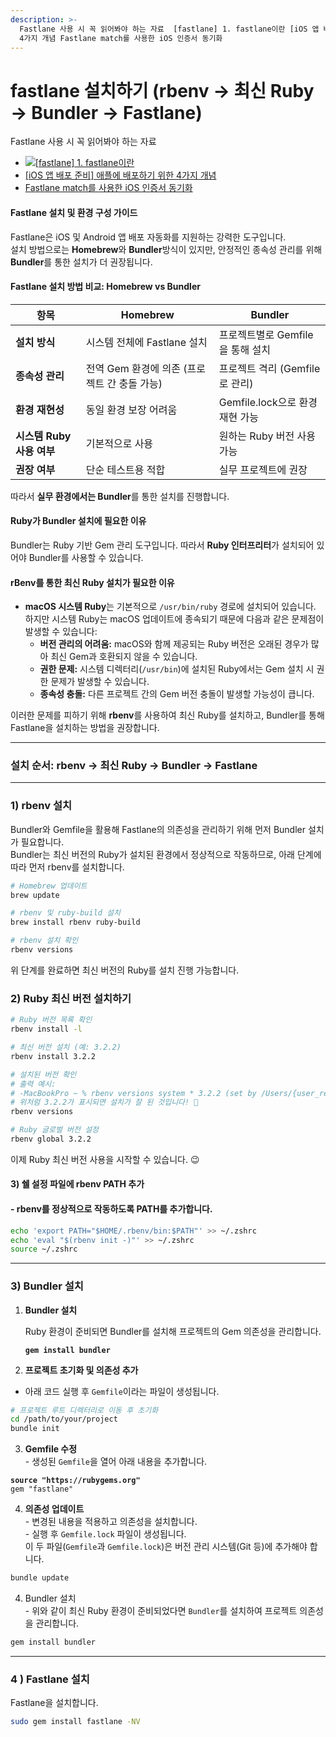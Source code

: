 ```yaml
---
description: >-
  Fastlane 사용 시 꼭 읽어봐야 하는 자료  [fastlane] 1. fastlane이란 [iOS 앱 배포 준비] 애플에 배포하기 위한
  4가지 개념 Fastlane match를 사용한 iOS 인증서 동기화
---
```


# fastlane 설치하기 (rbenv → 최신 Ruby → Bundler → Fastlane)

Fastlane 사용 시 꼭 읽어봐야 하는 자료&#x20;

* [![](https://t1.daumcdn.net/tistory_admin/favicon/tistory_favicon_32x32.ico)\[fastlane\] 1. fastlane이란](https://ios-development.tistory.com/255)
* [\[iOS 앱 배포 준비\] 애플에 배포하기 위한 4가지 개념](https://ios-development.tistory.com/246)
* [Fastlane match를 사용한 iOS 인증서 동기화](https://millo-l.github.io/ReactNative-fastlane-match/)

#### **Fastlane 설치 및 환경 구성 가이드**

Fastlane은 iOS 및 Android 앱 배포 자동화를 지원하는 강력한 도구입니다.\
설치 방법으로는 **Homebrew**와 **Bundler**방식이 있지만, 안정적인 종속성 관리를 위해 **Bundler**를 통한 설치가 더 권장됩니다.

#### **Fastlane 설치 방법 비교: Homebrew vs Bundler** <a href="#fastlane-homebrew-vs-bundler" id="fastlane-homebrew-vs-bundler"></a>

| **항목**             | **Homebrew**                 | **Bundler**             |
| ------------------ | ---------------------------- | ----------------------- |
| **설치 방식**          | 시스템 전체에 Fastlane 설치          | 프로젝트별로 Gemfile을 통해 설치   |
| **종속성 관리**         | 전역 Gem 환경에 의존 (프로젝트 간 충돌 가능) | 프로젝트 격리 (Gemfile로 관리)   |
| **환경 재현성**         | 동일 환경 보장 어려움                 | Gemfile.lock으로 환경 재현 가능 |
| **시스템 Ruby 사용 여부** | 기본적으로 사용                     | 원하는 Ruby 버전 사용 가능       |
| **권장 여부**          | 단순 테스트용 적합                   | 실무 프로젝트에 권장             |

따라서 **실무 환경에서는 Bundler**를 통한 설치를 진행합니다.

#### **Ruby가 Bundler 설치에 필요한 이유** <a href="#ruby-bundler" id="ruby-bundler"></a>

Bundler는 Ruby 기반 Gem 관리 도구입니다. 따라서 **Ruby 인터프리터**가 설치되어 있어야 Bundler를 사용할 수 있습니다.

#### **rBenv를 통한 최신 Ruby 설치가 필요한 이유** <a href="#rbenv-ruby" id="rbenv-ruby"></a>

* **macOS 시스템 Ruby**는 기본적으로 `/usr/bin/ruby` 경로에 설치되어 있습니다. 하지만 시스템 Ruby는 macOS 업데이트에 종속되기 때문에 다음과 같은 문제점이 발생할 수 있습니다:
  * **버전 관리의 어려움:** macOS와 함께 제공되는 Ruby 버전은 오래된 경우가 많아 최신 Gem과 호환되지 않을 수 있습니다.
  * **권한 문제:** 시스템 디렉터리(`/usr/bin`)에 설치된 Ruby에서는 Gem 설치 시 권한 문제가 발생할 수 있습니다.
  * **종속성 충돌:** 다른 프로젝트 간의 Gem 버전 충돌이 발생할 가능성이 큽니다.

이러한 문제를 피하기 위해 **rbenv**를 사용하여 최신 Ruby를 설치하고, Bundler를 통해 Fastlane을 설치하는 방법을 권장합니다.

***

### **설치 순서: rbenv → 최신 Ruby → Bundler → Fastlane** <a href="#rbenv-ruby-bundler-fastlane" id="rbenv-ruby-bundler-fastlane"></a>

***

### 1) rbenv 설치  <a href="#id-1-rbenv" id="id-1-rbenv"></a>

Bundler와 Gemfile을 활용해 Fastlane의 의존성을 관리하기 위해 먼저 Bundler 설치가 필요합니다. \
Bundler는 최신 버전의 Ruby가 설치된 환경에서 정상적으로 작동하므로, 아래 단계에 따라 먼저 rbenv를 설치합니다.

```bash
# Homebrew 업데이트
brew update

# rbenv 및 ruby-build 설치
brew install rbenv ruby-build

# rbenv 설치 확인
rbenv versions

```

위 단계를 완료하면 최신 버전의 Ruby를 설치 진행 가능합니다.

### 2) Ruby 최신 버전 설치하기 <a href="#id-2-ruby" id="id-2-ruby"></a>

```bash
# Ruby 버전 목록 확인
rbenv install -l

# 최신 버전 설치 (예: 3.2.2)
rbenv install 3.2.2

# 설치된 버전 확인
# 출력 예시:
# -MacBookPro ~ % rbenv versions system * 3.2.2 (set by /Users/{user_repo}/.rbenv/version)
# 위처럼 3.2.2가 표시되면 설치가 잘 된 것입니다! 🎉
rbenv versions

# Ruby 글로벌 버전 설정
rbenv global 3.2.2
```

이제 Ruby 최신 버전 사용을 시작할 수 있습니다. 😉

#### 3) 쉘 설정 파일에 rbenv PATH 추가

#### - rbenv를 정상적으로 작동하도록 PATH를 추가합니다.

```bash
echo 'export PATH="$HOME/.rbenv/bin:$PATH"' >> ~/.zshrc
echo 'eval "$(rbenv init -)"' >> ~/.zshrc
source ~/.zshrc
```

***

### 3) Bundler 설치 <a href="#id-3-bundler" id="id-3-bundler"></a>

1.  **Bundler 설치**

    Ruby 환경이 준비되면 Bundler를 설치해 프로젝트의 Gem 의존성을 관리합니다.

    <pre class="language-bash"><code class="lang-bash"><strong>gem install bundler
    </strong></code></pre>
2. **프로젝트 초기화 및 의존성 추가**

* 아래 코드 실행 후 `Gemfile`이라는 파일이 생성됩니다.

```bash
# 프로젝트 루트 디렉터리로 이동 후 초기화
cd /path/to/your/project
bundle init
```

3. **Gemfile 수정**\
   \- 생성된 `Gemfile`을 열어 아래 내용을 추가합니다.

<pre class="language-ruby"><code class="lang-ruby"><strong>source "https://rubygems.org"
</strong>gem "fastlane"
</code></pre>

4. **의존성 업데이트**\
   \- 변경된 내용을 적용하고 의존성을 설치합니다.\
   \- 실행 후 `Gemfile.lock` 파일이 생성됩니다. \
   &#x20;  이 두 파일(`Gemfile`과 `Gemfile.lock`)은 버전 관리 시스템(Git 등)에 추가해야 합니다.

```bash
bundle update
```

4. Bundler 설치\
   \- 위와 같이 최신 Ruby 환경이 준비되었다면 `Bundler`를 설치하여 프로젝트 의존성을 관리합니다.

```bash
gem install bundler
```

***

### **4 ) Fastlane 설치** <a href="#id-4-fastlane" id="id-4-fastlane"></a>

Fastlane을 설치합니다.

```bash
sudo gem install fastlane -NV
```
